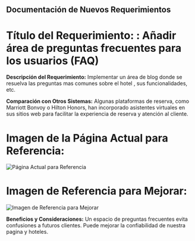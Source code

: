 ## Documentación de Nuevos Requerimientos

# Título del Requerimiento: : Añadir área de preguntas frecuentes para los usuarios (FAQ)

**Descripción del Requerimiento:**
Implementar un área de blog donde se resuelva las preguntas mas comunes sobre el hotel , sus funcionalidades, etc. 

**Comparación con Otros Sistemas:**
Algunas plataformas de reserva, como Marriott Bonvoy o Hilton Honors, han incorporado asistentes virtuales en sus sitios web para facilitar la experiencia de reserva y atención al cliente.

# Imagen de la Página Actual para Referencia:
![Página Actual para Referencia]()

# Imagen de Referencia para Mejorar:
![Imagen de Referencia para Mejorar]()

**Beneficios y Consideraciones:**
Un espacio de preguntas frecuentes evita confusiones a futuros clientes. Puede mejorar la confiabilidad de nuestra pagina y hoteles.
